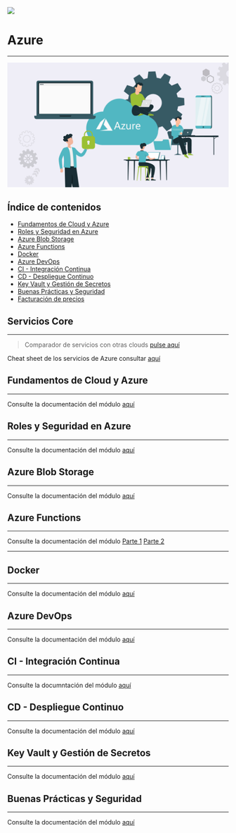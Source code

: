 ![](../../img/TheBridge_logo.png)

# Azure

---

![img.png](img/logo_azure.png)


## Índice de contenidos

- [Fundamentos de Cloud y Azure](#fundamentos-de-Cloud-y-Azure)
- [Roles y Seguridad en Azure](#roles-y-seguridad-en-azure)
- [Azure Blob Storage](#azure-blob-storage)
- [Azure Functions](#azure-functions)
- [Docker](#docker)
- [Azure DevOps](#azure-devops)
- [CI - Integración Continua](#ci---integración-continua)
- [CD - Despliegue Continuo](#cd---despliegue-continuo)
- [Key Vault y Gestión de Secretos](#key-vault-y-gestión-de-secretos)
- [Buenas Prácticas y Seguridad](#buenas-prácticas-y-seguridad)
- [Facturación de precios](#facturación-de-precios)


## Servicios Core

---

> Comparador de servicios con otras clouds [pulse aquí](https://comparecloud.in/)

Cheat sheet de los servicios de Azure consultar [aquí](https://tutorialsdojo.com/microsoft-azure-cheat-sheets/)


## Fundamentos de Cloud y Azure

---

Consulte la documentación del módulo [aquí](https://decidesoluciones365.sharepoint.com/:p:/r/sites/IA/_layouts/15/Doc.aspx?sourcedoc=%7BC517F7FA-626B-45F5-8F92-0BE3586D94BF%7D&file=D%C3%ADa%201_%20Fundamentos%20de%20Cloud%20y%20Azure.pptx&action=edit&mobileredirect=true)


## Roles y Seguridad en Azure

---

Consulte la documentación del módulo [aquí](https://decidesoluciones365.sharepoint.com/:p:/r/sites/IA/_layouts/15/Doc.aspx?sourcedoc=%7BB66F9CAE-06E1-496D-8E1C-24B2BE1FDF32%7D&file=Dia%202_%20Roles%20y%20Seguridad%20en%20Azure.pptx&action=edit&mobileredirect=true)


## Azure Blob Storage

---

Consulte la documentación del módulo [aquí](https://decidesoluciones365.sharepoint.com/:p:/r/sites/IA/Informacin%20comn/Charlas%20internas%20y%20Demos/Azure%20Fundamentals/Formaci%C3%B3n_Azure_Repsol/Dia%203_%20Azure%20Blob%20Storage.pptx?d=w9d19eb7c317046059ea5a1f655b87a41&csf=1&web=1&e=H4Pwnf)

## Azure Functions 

---

Consulte la documentación del módulo 
[Parte 1](https://decidesoluciones365.sharepoint.com/:p:/r/sites/IA/Informacin%20comn/Charlas%20internas%20y%20Demos/Azure%20Fundamentals/Formaci%C3%B3n_Azure_Repsol/D%C3%ADa%204_%20Azure%20Functions%20(Parte%201).pptx?d=w38074b85e3884095a16700f8e2f2aef2&csf=1&web=1&e=7sTRRf)
[Parte 2](https://decidesoluciones365.sharepoint.com/:p:/r/sites/IA/Informacin%20comn/Charlas%20internas%20y%20Demos/Azure%20Fundamentals/Formaci%C3%B3n_Azure_Repsol/D%C3%ADa%205_%20Azure%20Functions%20(Parte%202).pptx?d=w64bdffab822748f6bfcda2a0991c52f9&csf=1&web=1&e=Wx2Lft)

---

## Docker

---

Consulte la documentación del módulo [aquí](https://decidesoluciones365.sharepoint.com/:p:/r/sites/IA/Informacin%20comn/Charlas%20internas%20y%20Demos/Azure%20Fundamentals/Formaci%C3%B3n_Azure_Repsol/D%C3%ADa%206_%20Docker.pptx?d=w47dc0115ac304f93a627cdbfac5a2bf9&csf=1&web=1&e=TdXVQC)


## Azure DevOps

---

Consulte la documentación del módulo [aquí](https://decidesoluciones365.sharepoint.com/:p:/r/sites/IA/Informacin%20comn/Charlas%20internas%20y%20Demos/Azure%20Fundamentals/Formaci%C3%B3n_Azure_Repsol/D%C3%ADa%207_%20Azure%20DevOps.pptx?d=wede4e89499284ddd9624bc9869fcad80&csf=1&web=1&e=GPSZ9q)


## CI - Integración Continua
***

Consulte la documntación del módulo [aquí](https://decidesoluciones365.sharepoint.com/:p:/r/sites/IA/Informacin%20comn/Charlas%20internas%20y%20Demos/Azure%20Fundamentals/Formaci%C3%B3n_Azure_Repsol/D%C3%ADa%208_%20CI_CD%20%E2%80%94%20Integraci%C3%B3n%20Continua%20(CI).pptx?d=wbab5183107e042c3b0b4683b6ee6c3e9&csf=1&web=1&e=ASEerS)


## CD - Despliegue Continuo
***

Consulte la documentación del módulo [aquí](https://decidesoluciones365.sharepoint.com/:p:/r/sites/IA/Informacin%20comn/Charlas%20internas%20y%20Demos/Azure%20Fundamentals/Formaci%C3%B3n_Azure_Repsol/D%C3%ADa%209_%20CD%20(Despliegue%20Continuo).pptx?d=w1bae3c659d5a40f69f2b4d5ed42cee41&csf=1&web=1&e=c6HSam)

## Key Vault y Gestión de Secretos
***

Consulte la documentación del módulo [aquí](https://decidesoluciones365.sharepoint.com/:p:/r/sites/IA/Informacin%20comn/Charlas%20internas%20y%20Demos/Azure%20Fundamentals/Formaci%C3%B3n_Azure_Repsol/D%C3%ADa%2010_%20Key%20Vault%20y%20Gesti%C3%B3n%20de%20Secretos.pptx?d=w023db6d035e647088a3a90073ea560d8&csf=1&web=1&e=YITKgN)

## Buenas Prácticas y Seguridad
***

Consulte la documentación del módulo [aquí](https://decidesoluciones365.sharepoint.com/:p:/r/sites/IA/Informacin%20comn/Charlas%20internas%20y%20Demos/Azure%20Fundamentals/Formaci%C3%B3n_Azure_Repsol/D%C3%ADa%2011_%20Buenas%20Pr%C3%A1cticas%20y%20Seguridad.pptx?d=wd07ffe29a45c461685c22d28c935fc28&csf=1&web=1&e=HjbQe4)
